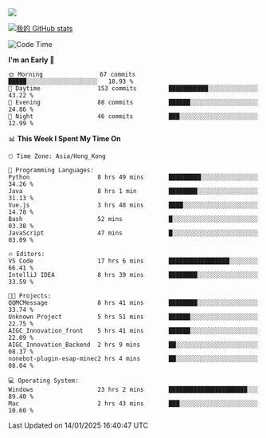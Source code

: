 <img align="center" src="https://readme-typing-svg.demolab.com/?font=Fira+Code&pause=1000&random=true&width=435&lines=%E2%9D%A4+Hello!+%E2%9D%A4;Welcome+to+my+Github+Profile~;I%27m+a+student+from+SCNU+%26+UoA" />

[![我的 GitHub stats](https://github-readme-stats.vercel.app/api?username=AptS-1547&show_icons=true&theme=ambient_gradient)](https://github.com/anuraghazra/github-readme-stats)

<!--START_SECTION:waka-->
![Code Time](http://img.shields.io/badge/Code%20Time-162%20hrs-blue)

**I'm an Early 🐤** 

```text
🌞 Morning                67 commits          █████░░░░░░░░░░░░░░░░░░░░   18.93 % 
🌆 Daytime                153 commits         ███████████░░░░░░░░░░░░░░   43.22 % 
🌃 Evening                88 commits          ██████░░░░░░░░░░░░░░░░░░░   24.86 % 
🌙 Night                  46 commits          ███░░░░░░░░░░░░░░░░░░░░░░   12.99 % 
```


📊 **This Week I Spent My Time On** 

```text
🕑︎ Time Zone: Asia/Hong_Kong

💬 Programming Languages: 
Python                   8 hrs 49 mins       █████████░░░░░░░░░░░░░░░░   34.26 % 
Java                     8 hrs 1 min         ████████░░░░░░░░░░░░░░░░░   31.13 % 
Vue.js                   3 hrs 48 mins       ████░░░░░░░░░░░░░░░░░░░░░   14.78 % 
Bash                     52 mins             █░░░░░░░░░░░░░░░░░░░░░░░░   03.38 % 
JavaScript               47 mins             █░░░░░░░░░░░░░░░░░░░░░░░░   03.09 % 

🔥 Editors: 
VS Code                  17 hrs 6 mins       █████████████████░░░░░░░░   66.41 % 
IntelliJ IDEA            8 hrs 39 mins       ████████░░░░░░░░░░░░░░░░░   33.59 % 

🐱‍💻 Projects: 
QQMCMessage              8 hrs 41 mins       ████████░░░░░░░░░░░░░░░░░   33.74 % 
Unknown Project          5 hrs 51 mins       ██████░░░░░░░░░░░░░░░░░░░   22.75 % 
AIGC_Innovation_front    5 hrs 41 mins       ██████░░░░░░░░░░░░░░░░░░░   22.09 % 
AIGC_Innovation_Backend  2 hrs 9 mins        ██░░░░░░░░░░░░░░░░░░░░░░░   08.37 % 
nonebot-plugin-esap-minec2 hrs 4 mins        ██░░░░░░░░░░░░░░░░░░░░░░░   08.04 % 

💻 Operating System: 
Windows                  23 hrs 2 mins       ██████████████████████░░░   89.40 % 
Mac                      2 hrs 43 mins       ███░░░░░░░░░░░░░░░░░░░░░░   10.60 % 
```


 Last Updated on 14/01/2025 16:40:47 UTC
<!--END_SECTION:waka-->